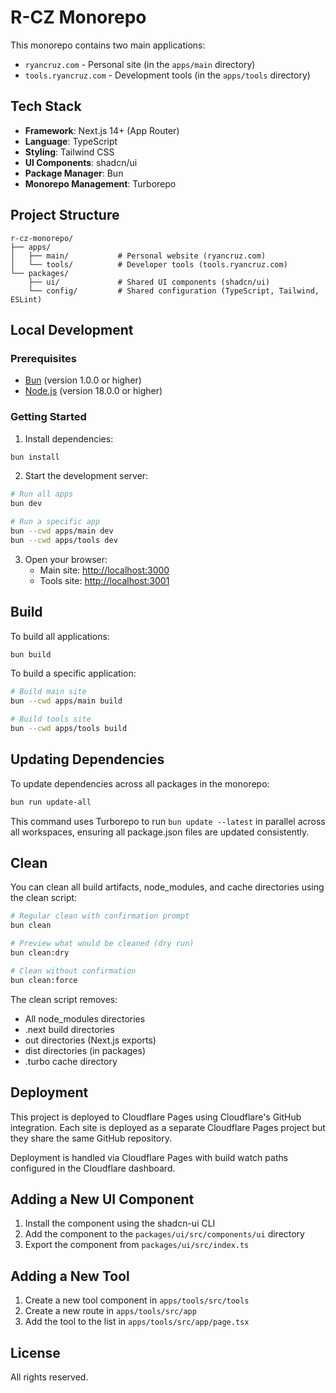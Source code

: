# R-CZ Monorepo

This monorepo contains two main applications:

- `ryancruz.com` - Personal site (in the `apps/main` directory)
- `tools.ryancruz.com` - Development tools (in the `apps/tools` directory)

## Tech Stack

- **Framework**: Next.js 14+ (App Router)
- **Language**: TypeScript
- **Styling**: Tailwind CSS
- **UI Components**: shadcn/ui
- **Package Manager**: Bun
- **Monorepo Management**: Turborepo

## Project Structure

```
r-cz-monorepo/
├── apps/
│   ├── main/           # Personal website (ryancruz.com)
│   └── tools/          # Developer tools (tools.ryancruz.com)
└── packages/
    ├── ui/             # Shared UI components (shadcn/ui)
    └── config/         # Shared configuration (TypeScript, Tailwind, ESLint)
```

## Local Development

### Prerequisites

- [Bun](https://bun.sh/) (version 1.0.0 or higher)
- [Node.js](https://nodejs.org/) (version 18.0.0 or higher)

### Getting Started

1. Install dependencies:

```bash
bun install
```

2. Start the development server:

```bash
# Run all apps
bun dev

# Run a specific app
bun --cwd apps/main dev
bun --cwd apps/tools dev
```

3. Open your browser:
   - Main site: [http://localhost:3000](http://localhost:3000)
   - Tools site: [http://localhost:3001](http://localhost:3001)

## Build

To build all applications:

```bash
bun build
```

To build a specific application:

```bash
# Build main site
bun --cwd apps/main build

# Build tools site
bun --cwd apps/tools build
```

## Updating Dependencies

To update dependencies across all packages in the monorepo:

```bash
bun run update-all
```

This command uses Turborepo to run `bun update --latest` in parallel across all workspaces, ensuring all package.json files are updated consistently.

## Clean

You can clean all build artifacts, node_modules, and cache directories using the clean script:

```bash
# Regular clean with confirmation prompt
bun clean

# Preview what would be cleaned (dry run)
bun clean:dry

# Clean without confirmation
bun clean:force
```

The clean script removes:
- All node_modules directories
- .next build directories
- out directories (Next.js exports)
- dist directories (in packages)
- .turbo cache directory

## Deployment

This project is deployed to Cloudflare Pages using Cloudflare's GitHub integration. Each site is deployed as a separate Cloudflare Pages project but they share the same GitHub repository.

Deployment is handled via Cloudflare Pages with build watch paths configured in the Cloudflare dashboard.

## Adding a New UI Component

1. Install the component using the shadcn-ui CLI
2. Add the component to the `packages/ui/src/components/ui` directory
3. Export the component from `packages/ui/src/index.ts`

## Adding a New Tool

1. Create a new tool component in `apps/tools/src/tools`
2. Create a new route in `apps/tools/src/app`
3. Add the tool to the list in `apps/tools/src/app/page.tsx`

## License

All rights reserved.

